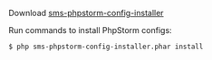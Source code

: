 Download [sms-phpstorm-config-installer](https://github.com/smstw/sms-phpstorm-config-installer/releases/download/0.0.1/phpstorm-config-installer.phar)

Run commands to install PhpStorm configs:

```
$ php sms-phpstorm-config-installer.phar install
```
